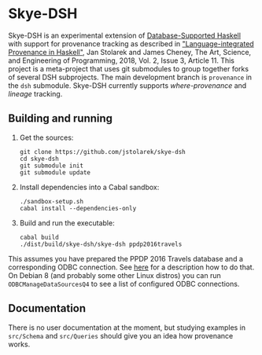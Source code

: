 Skye-DSH
========

Skye-DSH is an experimental extension of [Database-Supported
Haskell](https://github.com/ulricha/dsh) with support for provenance tracking as
described in ["Language-integrated Provenance in
Haskell"](https://arxiv.org/abs/1803.10202), Jan Stolarek and James Cheney, The
Art, Science, and Engineering of Programming, 2018, Vol. 2, Issue 3, Article 11.
This project is a meta-project that uses git submodules to group together forks
of several DSH subprojects.  The main development branch is `provenance` in the
`dsh` submodule.  Skye-DSH currently supports *where-provenance* and *lineage*
tracking.


Building and running
--------------------

1. Get the sources:

   ```
   git clone https://github.com/jstolarek/skye-dsh
   cd skye-dsh
   git submodule init
   git submodule update
   ```

2. Install dependencies into a Cabal sandbox:

   ```
   ./sandbox-setup.sh
   cabal install --dependencies-only
   ```

3. Build and run the executable:

   ```
   cabal build
   ./dist/build/skye-dsh/skye-dsh ppdp2016travels
   ```

This assumes you have prepared the PPDP 2016 Travels database and a
corresponding ODBC connection.  See
[here](https://github.com/jstolarek/skye-dsh/blob/master/doc/preparing_databases.md#ppdp2016-databases)
for a description how to do that.  On Debian 8 (and probably some other Linux
distros) you can run `ODBCManageDataSourcesQ4` to see a list of configured ODBC
connections.


Documentation
-------------

There is no user documentation at the moment, but studying examples in
`src/Schema` and `src/Queries` should give you an idea how provenance works.
